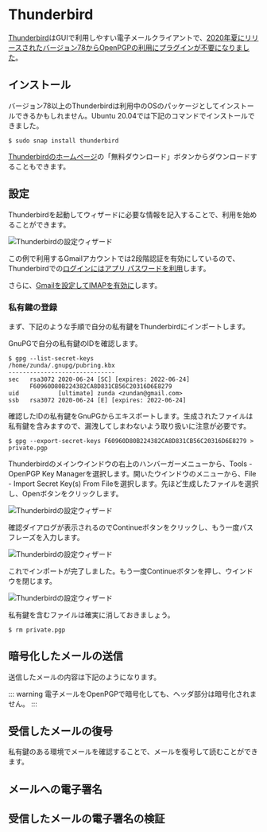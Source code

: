 # Thunderbird
[Thunderbird](http://www.thunderbird.net/ja/)はGUIで利用しやすい電子メールクライアントで、[2020年夏にリリースされたバージョン78からOpenPGPの利用にプラグインが不要になりました](https://wiki.mozilla.org/Thunderbird:OpenPGP:2020)。

## インストール
バージョン78以上のThunderbirdは利用中のOSのパッケージとしてインストールできるかもしれません。Ubuntu 20.04では下記のコマンドでインストールできました。

```
$ sudo snap install thunderbird
```

[Thunderbirdのホームページ](http://www.thunderbird.net/ja/)の「無料ダウンロード」ボタンからダウンロードすることもできます。

## 設定
Thunderbirdを起動してウィザードに必要な情報を記入することで、利用を始めることができます。

![Thunderbirdの設定ウィザード](/thunderbird-config-wizard.png)

この例で利用するGmailアカウントでは2段階認証を有効にしているので、Thunderbirdでの[ログインにはアプリ パスワードを利用](https://support.google.com/mail/answer/185833?hl=ja)します。

さらに、[Gmailを設定してIMAPを有効に](https://support.google.com/mail/answer/7126229?hl=ja)します。

### 私有鍵の登録
まず、下記のような手順で自分の私有鍵をThunderbirdにインポートします。

GnuPGで自分の私有鍵のIDを確認します。

```
$ gpg --list-secret-keys
/home/zunda/.gnupg/pubring.kbx
------------------------------
sec   rsa3072 2020-06-24 [SC] [expires: 2022-06-24]
      F60960D80B224382CA8D831CB56C20316D6E8279
uid           [ultimate] zunda <zundan@gmail.com>
ssb   rsa3072 2020-06-24 [E] [expires: 2022-06-24]

```

確認したIDの私有鍵をGnuPGからエキスポートします。生成されたファイルは私有鍵を含みますので、漏洩してしまわないよう取り扱いに注意が必要です。

```
$ gpg --export-secret-keys F60960D80B224382CA8D831CB56C20316D6E8279 > private.pgp
```

Thunderbirdのメインウインドウの右上のハンバーガーメニューから、Tools - OpenPGP Key Managerを選択します。開いたウインドウのメニューから、File - Import Secret Key(s) From Fileを選択します。先ほど生成したファイルを選択し、Openボタンをクリックします。

![Thunderbirdの設定ウィザード](/thunderbird-import-select.png)

確認ダイアログが表示されるのでContinueボタンをクリックし、もう一度パスフレーズを入力します。

![Thunderbirdの設定ウィザード](/thunderbird-import-confirm.png)

これでインポートが完了しました。もう一度Continueボタンを押し、ウインドウを閉じます。

![Thunderbirdの設定ウィザード](/thunderbird-import-complete.png)

私有鍵を含むファイルは確実に消しておきましょう。

```
$ rm private.pgp
```

## 暗号化したメールの送信
送信したメールの内容は下記のようになります。

::: warning
電子メールをOpenPGPで暗号化しても、ヘッダ部分は暗号化されません。
:::

## 受信したメールの復号
私有鍵のある環境でメールを確認することで、メールを復号して読むことができます。


## メールへの電子署名

## 受信したメールの電子署名の検証
